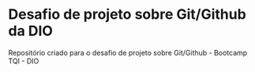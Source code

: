 # Desafio de projeto sobre Git/Github da DIO

Repositório criado para o desafio de projeto sobre Git/Github - Bootcamp TQI - DIO
